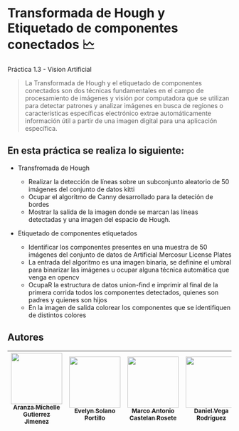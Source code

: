 # Transformada de Hough y Etiquetado de componentes conectados 🗠
Práctica 1.3  - Vision Artificial
> La Transformada de Hough y el etiquetado de componentes conectados son dos técnicas fundamentales en el campo de procesamiento de imágenes y visión por computadora que se utilizan para detectar patrones y analizar imágenes en busca de regiones o características específicas
electrónico extrae automáticamente información útil a partir de una
imagen digital para una aplicación específica.

## En esta práctica se realiza lo siguiente:
+ Transfromada de Hough
    + Realizar la detección de líneas sobre un subconjunto aleatorio de 50 imágenes del conjunto de datos kitti
    + Ocupar el algoritmo de Canny desarrollado para la deteción de bordes
    + Mostrar la salida de la imagen donde se marcan las líneas detectadas y una imagen del espacio de Hough.

+ Etiquetado de componentes etiquetados
    + Identificar los componentes presentes en una muestra de 50 imágenes del conjunto de datos de Artificial Mercosur License Plates
    + La entrada del algoritmo es una imagen binaria, se definine el umbral para binarizar las imágenes u ocupar alguna técnica automática que venga en opencv
    + OcupaR la estructura de datos union-find e imprimir al final de la primera corrida todos los componentes detectados, quienes son padres y quienes son hijos
    + En la imagen de salida colorear los componentes que se identifiquen de distintos colores

## Autores
| [<img src="https://avatars.githubusercontent.com/u/113084234?v=4" width=115><br><sub>Aranza Michelle Gutierrez Jimenez</sub>](https://github.com/AranzaMich) |  [<img src="https://avatars.githubusercontent.com/u/113297618?v=4" width=115><br><sub>Evelyn Solano Portillo</sub>](https://github.com/Eveeelyyyn) |  [<img src="https://avatars.githubusercontent.com/u/112792541?v=4" width=115><br><sub>Marco Antonio Castelan Rosete</sub>](https://github.com/marco2220x) | [<img src="https://avatars.githubusercontent.com/u/113079687?v=4" width=115><br><sub>Daniel Vega Rodríguez</sub>](https://github.com/DanVer2002) |
| :---: | :---: | :---: | :---: |

